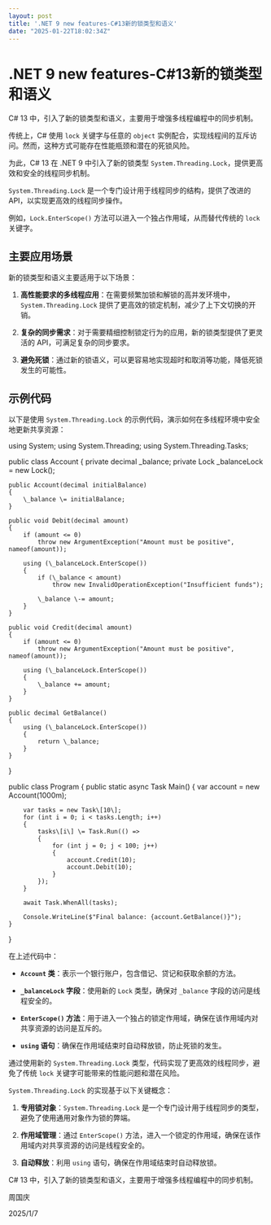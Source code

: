 ```yaml
---
layout: post
title: '.NET 9 new features-C#13新的锁类型和语义'
date: "2025-01-22T18:02:34Z"
---
```

.NET 9 new features-C#13新的锁类型和语义
================================

C# 13 中，引入了新的锁类型和语义，主要用于增强多线程编程中的同步机制。

传统上，C# 使用 `lock` 关键字与任意的 `object` 实例配合，实现线程间的互斥访问。然而，这种方式可能存在性能瓶颈和潜在的死锁风险。

为此，C# 13 在 .NET 9 中引入了新的锁类型 `System.Threading.Lock`，提供更高效和安全的线程同步机制。

`System.Threading.Lock` 是一个专门设计用于线程同步的结构，提供了改进的 API，以实现更高效的线程同步操作。

例如，`Lock.EnterScope()` 方法可以进入一个独占作用域，从而替代传统的 `lock` 关键字。

主要应用场景
------

新的锁类型和语义主要适用于以下场景：

1.  **高性能要求的多线程应用**：在需要频繁加锁和解锁的高并发环境中，`System.Threading.Lock` 提供了更高效的锁定机制，减少了上下文切换的开销。
    
2.  **复杂的同步需求**：对于需要精细控制锁定行为的应用，新的锁类型提供了更灵活的 API，可满足复杂的同步要求。
    
3.  **避免死锁**：通过新的锁语义，可以更容易地实现超时和取消等功能，降低死锁发生的可能性。
    

示例代码
----

以下是使用 `System.Threading.Lock` 的示例代码，演示如何在多线程环境中安全地更新共享资源：

using System;
using System.Threading;
using System.Threading.Tasks;

public class Account
{
    private decimal \_balance;
    private Lock \_balanceLock = new Lock();

    public Account(decimal initialBalance)
    {
        \_balance \= initialBalance;
    }

    public void Debit(decimal amount)
    {
        if (amount <= 0)
            throw new ArgumentException("Amount must be positive", nameof(amount));

        using (\_balanceLock.EnterScope())
        {
            if (\_balance < amount)
                throw new InvalidOperationException("Insufficient funds");

            \_balance \-= amount;
        }
    }

    public void Credit(decimal amount)
    {
        if (amount <= 0)
            throw new ArgumentException("Amount must be positive", nameof(amount));

        using (\_balanceLock.EnterScope())
        {
            \_balance += amount;
        }
    }

    public decimal GetBalance()
    {
        using (\_balanceLock.EnterScope())
        {
            return \_balance;
        }
    }
}

public class Program
{
    public static async Task Main()
    {
        var account = new Account(1000m);

        var tasks = new Task\[10\];
        for (int i = 0; i < tasks.Length; i++)
        {
            tasks\[i\] \= Task.Run(() =>
            {
                for (int j = 0; j < 100; j++)
                {
                    account.Credit(10);
                    account.Debit(10);
                }
            });
        }

        await Task.WhenAll(tasks);

        Console.WriteLine($"Final balance: {account.GetBalance()}");
    }
}

在上述代码中：

*   **`Account` 类**：表示一个银行账户，包含借记、贷记和获取余额的方法。
    
*   **`_balanceLock` 字段**：使用新的 `Lock` 类型，确保对 `_balance` 字段的访问是线程安全的。
    
*   **`EnterScope()` 方法**：用于进入一个独占的锁定作用域，确保在该作用域内对共享资源的访问是互斥的。
    
*   **`using` 语句**：确保在作用域结束时自动释放锁，防止死锁的发生。
    

通过使用新的 `System.Threading.Lock` 类型，代码实现了更高效的线程同步，避免了传统 `lock` 关键字可能带来的性能问题和潜在风险。

`System.Threading.Lock` 的实现基于以下关键概念：

1.  **专用锁对象**：`System.Threading.Lock` 是一个专门设计用于线程同步的类型，避免了使用通用对象作为锁的弊端。
    
2.  **作用域管理**：通过 `EnterScope()` 方法，进入一个锁定的作用域，确保在该作用域内对共享资源的访问是线程安全的。
    
3.  **自动释放**：利用 `using` 语句，确保在作用域结束时自动释放锁。
    

C# 13 中，引入了新的锁类型和语义，主要用于增强多线程编程中的同步机制。

周国庆

2025/1/7
